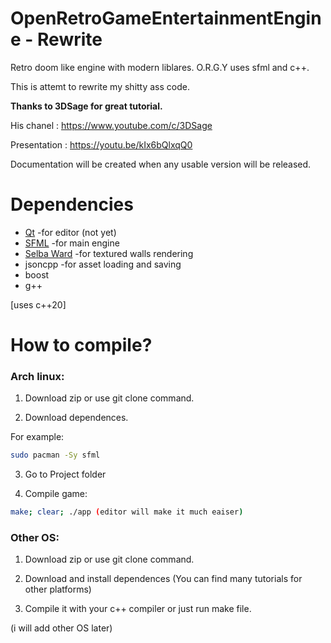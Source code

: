# OpenRetroGameEntertainmentEngine - Rewrite

Retro doom like engine with modern liblares. O.R.G.Y uses sfml and c++.

This is attemt to rewrite my shitty ass code.

**Thanks to 3DSage for great tutorial.**

His chanel : https://www.youtube.com/c/3DSage

Presentation : https://youtu.be/kIx6bQlxqQ0

Documentation will be created when any usable version will be released.

# Dependencies
* [Qt](https://www.qt.io/download-open-source)  -for editor (not yet)
* [SFML](https://www.sfml-dev.org/) -for main engine
* [Selba Ward](https://github.com/Hapaxia/SelbaWard) -for textured walls rendering
* jsoncpp -for asset loading and saving
* boost
* g++

[uses c++20]

# How to compile?

### **Arch linux:**

1. Download zip or use git clone command.

2. Download dependences.

For example:
```sh
sudo pacman -Sy sfml
```
3. Go to Project folder

4. Compile game:
```sh
make; clear; ./app (editor will make it much eaiser)

```

### **Other OS:**

1. Download zip or use git clone command.

2. Download and install dependences (You can find many tutorials for other platforms)

3. Compile it with your c++ compiler or just run make file.

(i will add other OS later)








